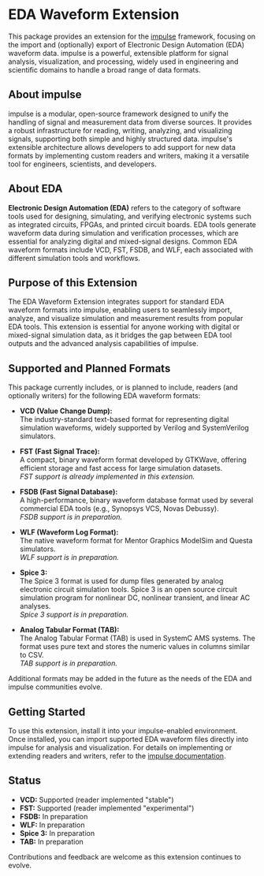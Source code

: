 <!---
title: "EDA Waveform Extension"
author: "Thomas Haber"
keywords: [EDA, waveform, impulse, VCD, FST, FSDB, WLF, simulation, signal analysis, visualization, extension, electronic design automation]
description: "Provides an extension for the impulse framework to import and analyze Electronic Design Automation (EDA) waveform data, supporting formats such as VCD, FST, FSDB, and WLF. Enables engineers to visualize and process simulation results from popular EDA tools within impulse."
category: "impulse-extension"
tags:
  - extension
  - eda
docID: 1091
--->
# EDA Waveform Extension

This package provides an extension for the [impulse](https://www.toem.io/impulse) framework, focusing on the import and (optionally) export of Electronic Design Automation (EDA) waveform data. impulse is a powerful, extensible platform for signal analysis, visualization, and processing, widely used in engineering and scientific domains to handle a broad range of data formats.

## About impulse

impulse is a modular, open-source framework designed to unify the handling of signal and measurement data from diverse sources. It provides a robust infrastructure for reading, writing, analyzing, and visualizing signals, supporting both simple and highly structured data. impulse's extensible architecture allows developers to add support for new data formats by implementing custom readers and writers, making it a versatile tool for engineers, scientists, and developers.

## About EDA

**Electronic Design Automation (EDA)** refers to the category of software tools used for designing, simulating, and verifying electronic systems such as integrated circuits, FPGAs, and printed circuit boards. EDA tools generate waveform data during simulation and verification processes, which are essential for analyzing digital and mixed-signal designs. Common EDA waveform formats include VCD, FST, FSDB, and WLF, each associated with different simulation tools and workflows.

## Purpose of this Extension

The EDA Waveform Extension integrates support for standard EDA waveform formats into impulse, enabling users to seamlessly import, analyze, and visualize simulation and measurement results from popular EDA tools. This extension is essential for anyone working with digital or mixed-signal simulation data, as it bridges the gap between EDA tool outputs and the advanced analysis capabilities of impulse.

## Supported and Planned Formats

This package currently includes, or is planned to include, readers (and optionally writers) for the following EDA waveform formats:

- **VCD (Value Change Dump):**  
  The industry-standard text-based format for representing digital simulation waveforms, widely supported by Verilog and SystemVerilog simulators.

- **FST (Fast Signal Trace):**  
  A compact, binary waveform format developed by GTKWave, offering efficient storage and fast access for large simulation datasets.  
  _FST support is already implemented in this extension._

- **FSDB (Fast Signal Database):**  
  A high-performance, binary waveform database format used by several commercial EDA tools (e.g., Synopsys VCS, Novas Debussy).  
  _FSDB support is in preparation._

- **WLF (Waveform Log Format):**  
  The native waveform format for Mentor Graphics ModelSim and Questa simulators.  
  _WLF support is in preparation._

- **Spice 3:**  
  The Spice 3 format is used for dump files generated by analog electronic circuit simulation tools. Spice 3 is an open source circuit simulation program for nonlinear DC, nonlinear transient, and linear AC analyses.  
  _Spice 3 support is in preparation._

- **Analog Tabular Format (TAB):**  
  The Analog Tabular Format (TAB) is used in SystemC AMS systems. The format uses pure text and stores the numeric values in columns similar to CSV.  
  _TAB support is in preparation._

Additional formats may be added in the future as the needs of the EDA and impulse communities evolve.

## Getting Started

To use this extension, install it into your impulse-enabled environment. Once installed, you can import supported EDA waveform files directly into impulse for analysis and visualization. For details on implementing or extending readers and writers, refer to the [impulse documentation](https://toem.io/category/resources/).

## Status

- **VCD:** Supported (reader implemented "stable")
- **FST:** Supported (reader implemented "experimental")
- **FSDB:** In preparation
- **WLF:** In preparation
- **Spice 3:** In preparation
- **TAB:** In preparation

Contributions and feedback are welcome as this extension continues to evolve.

